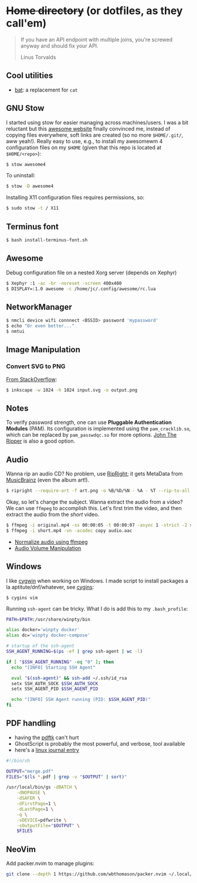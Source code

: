 # ~~Home directory~~ (or dotfiles, as they call'em)

> If you have an API endpoint with multiple joins, you're screwed anyway and should fix your API.
>
> Linus Torvalds

## Cool utilities

* [bat](https://github.com/sharkdp/bat): a replacement for `cat`

## GNU Stow

I started using stow for easier managing across machines/users. I was a bit
reluctant but this
[awesome website](http://blog.xero.nu/managing_dotfiles_with_gnu_stow) finally
convinced me, instead of copying files everywhere, soft links are created
(so no more `$HOME/.git/`, aww yeah!).
Really easy to use, e.g., to install my awesomewm 4 configuration
files on my `$HOME` (given that this repo is located at `$HOME/<repo>`):

```bash
$ stow awesome4
```

To uninstall:

```bash
$ stow -D awesome4
```

Installing X11 configuration files requires permissions, so:

```bash
$ sudo stow -t / X11
```

## Terminus font

```bash
$ bash install-terminus-font.sh
```

## Awesome

Debug configuration file on a nested Xorg server (depends on Xephyr)

```bash
$ Xephyr :1 -ac -br -noreset -screen 400x400
$ DISPLAY=:1.0 awesome -c /home/jc/.config/awesome/rc.lua
```

## NetworkManager

```bash
$ nmcli device wifi connnect <BSSID> password 'mypassword'
$ echo "Or even better..."
$ nmtui
```

## Image Manipulation

### Convert SVG to PNG

[From StackOverflow](https://stackoverflow.com/questions/9853325/how-to-convert-a-svg-to-a-png-with-imagemagick):

```sh
$ inkscape -w 1024 -h 1024 input.svg -o output.png
```

## Notes

To verify password strength, one can use **Pluggable Authentication Modules**
(PAM). Its configuration is implemented using the `pam_cracklib.so`, which
can be replaced by `pam_passwdqc.so` for more options.
[John The Ripper](http://www.openwall.com/john/) is also a good option.

## Audio
Wanna rip an audio CD? No problem, use
[RipRight](http://www.mcternan.me.uk/ripright/); it gets MetaData from
[MusicBrainz](http://musicbrainz.org) (even the album art!).

```bash
$ ripright --require-art -f art.png -o %B/%D/%N - %A - %T --rip-to-all
```

Okay, so let's change the subject. Wanna extract the audio from a video?
We can use `ffmpeg` to accomplish this. Let's first trim the video,
and then extract the audio from the _short_ video.

```bash
$ ffmpeg -i original.mp4 -ss 00:00:05 -t 00:00:07 -async 1 -strict -2 short.mp4
$ ffmpeg -i short.mp4 -vn -acodec copy audio.aac
```

* [Normalize audio using ffmpeg](https://superuser.com/questions/323119/how-can-i-normalize-audio-using-ffmpeg)
* [Audio Volume Manipulation](https://trac.ffmpeg.org/wiki/AudioVolume)

## Windows

I like [cygwin](https://cygwin.com/) when working on Windows. I made script
to install packages a la aptitute/dnf/whatever, see [cygins](bin/bin/cygins):

```
$ cygins vim
```

Running `ssh-agent` can be tricky. What I do is add this to my `.bash_profile`:

```bash
PATH=$PATH:/usr/share/winpty/bin

alias docker='winpty docker'
alias dc='winpty docker-compose'

# startup of the ssh-agent
SSH_AGENT_RUNNING=$(ps -ef | grep ssh-agent | wc -l)

if [ "$SSH_AGENT_RUNNING" -eq "0" ]; then
  echo "[INFO] Starting SSH Agent"

  eval "$(ssh-agent)" && ssh-add ~/.ssh/id_rsa
  setx SSH_AUTH_SOCK $SSH_AUTH_SOCK
  setx SSH_AGENT_PID $SSH_AGENT_PID

  echo "[INFO] SSH Agent running (PID: $SSH_AGENT_PID)"
fi
```

## PDF handling

* having the [pdftk](https://www.pdflabs.com/tools/pdftk-the-pdf-toolkit/) can't hurt
* GhostScript is probably the most powerful, and verbose, tool available
* here's a [linux journal entry](https://www.linuxjournal.com/content/tech-tip-extract-pages-pdf)

```sh
#!/bin/sh

OUTPUT="merge.pdf"
FILES="$(ls *.pdf | grep -v "$OUTPUT" | sort)"

/usr/local/bin/gs -dBATCH \
    -dNOPAUSE \
    -dSAFER \
    -dFirstPage=1 \
    -dLastPage=1 \
    -q \
    -sDEVICE=pdfwrite \
    -sOutputFile="$OUTPUT" \
    $FILES
```

## NeoVim

Add packer.nvim to manage plugins:

```sh
git clone --depth 1 https://github.com/wbthomason/packer.nvim ~/.local/share/nvim/site/pack/packer/start/packer.nvim
```
